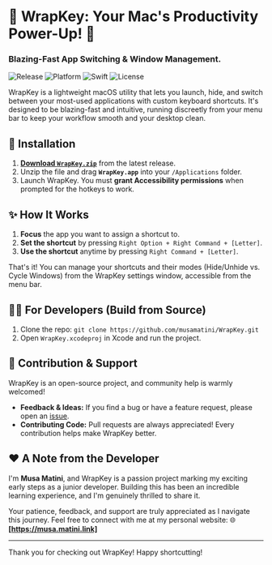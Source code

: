 # 🎉 WrapKey: Your Mac's Productivity Power-Up! 🚀

### Blazing-Fast App Switching & Window Management.

![Release](https://img.shields.io/github/v/release/musamatini/WrapKey?style=for-the-badge)
![Platform](https://img.shields.io/badge/platform-macOS-blue?style=for-the-badge)
![Swift](https://img.shields.io/badge/Swift-5-orange?style=for-the-badge)
![License](https://img.shields.io/github/license/musamatini/WrapKey?style=for-the-badge)

WrapKey is a lightweight macOS utility that lets you launch, hide, and switch between your most-used applications with custom keyboard shortcuts. It's designed to be blazing-fast and intuitive, running discreetly from your menu bar to keep your workflow smooth and your desktop clean.

## 🚀 Installation

1.  **[Download `WrapKey.zip`](https://github.com/musamatini/WrapKey/releases/latest)** from the latest release.
2.  Unzip the file and drag **`WrapKey.app`** into your `/Applications` folder.
3.  Launch WrapKey. You must **grant Accessibility permissions** when prompted for the hotkeys to work.

## ✨ How It Works

1.  **Focus** the app you want to assign a shortcut to.
2.  **Set the shortcut** by pressing `Right Option + Right Command + [Letter]`.
3.  **Use the shortcut** anytime by pressing `Right Command + [Letter]`.

That's it! You can manage your shortcuts and their modes (Hide/Unhide vs. Cycle Windows) from the WrapKey settings window, accessible from the menu bar.

## 👨‍💻 For Developers (Build from Source)

1.  Clone the repo: `git clone https://github.com/musamatini/WrapKey.git`
2.  Open `WrapKey.xcodeproj` in Xcode and run the project.

## 🤝 Contribution & Support

WrapKey is an open-source project, and community help is warmly welcomed!

*   **Feedback & Ideas:** If you find a bug or have a feature request, please open an [issue](https://github.com/musamatini/WrapKey/issues).
*   **Contributing Code:** Pull requests are always appreciated! Every contribution helps make WrapKey better.

## ❤️ A Note from the Developer

I'm **Musa Matini**, and WrapKey is a passion project marking my exciting early steps as a junior developer. Building this has been an incredible learning experience, and I'm genuinely thrilled to share it.

Your patience, feedback, and support are truly appreciated as I navigate this journey. Feel free to connect with me at my personal website:
🌐 **[https://musa.matini.link]**

---

Thank you for checking out WrapKey! Happy shortcutting!
